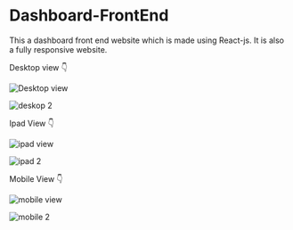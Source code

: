# Dashboard-FrontEnd
This a dashboard front end website which is made using React-js. It is also a fully responsive website.

Desktop view 👇

![Desktop view](https://user-images.githubusercontent.com/45256455/235203214-043b0713-1b7d-4e9c-9958-bfd63e26c06e.png)

![deskop 2](https://user-images.githubusercontent.com/45256455/235206360-c05101ba-0d12-4bf5-80a6-b2cfb529b5ba.png)

Ipad View 👇

![ipad view](https://user-images.githubusercontent.com/45256455/235203265-149eaa97-cce9-4340-9b19-7b01e8fdd648.png)

![ipad 2](https://user-images.githubusercontent.com/45256455/235206418-593e6a49-cfc3-4d99-a31d-d390fe765718.png)

Mobile View 👇

![mobile view](https://user-images.githubusercontent.com/45256455/235203343-ea4e53de-f5cb-435e-97ac-dc15839cd42c.png)

![mobile 2](https://user-images.githubusercontent.com/45256455/235206442-cfab237c-ec85-4d30-bb2a-f969fdb7527a.png)
